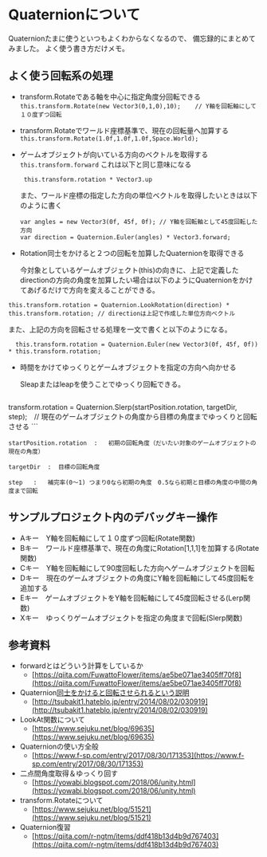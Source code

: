 # Quaternionについて

Quaternionたまに使うといつもよくわからなくなるので、
備忘録的にまとめてみました。
よく使う書き方だけメモ。



## よく使う回転系の処理

- transform.Rotateである軸を中心に指定角度分回転できる
	``` this.transform.Rotate(new Vector3(0,1,0),10);    // Y軸を回転軸にして１０度ずつ回転 ```
	
- transform.Rotateでワールド座標基準で、現在の回転量へ加算する
  ``` this.transform.Rotate(1.0f,1.0f,1.0f,Space.World); ```
  
- ゲームオブジェクトが向いている方向のベクトルを取得する
  	```this.transform.forward```
    これは以下と同じ意味になる
   
   ``` this.transform.rotation * Vector3.up```
   
   また、ワールド座標の指定した方向の単位ベクトルを取得したいときは以下のように書く
   
   ```
   var angles = new Vector3(0f, 45f, 0f); // Y軸を回転軸として45度回転した方向
   var direction = Quaternion.Euler(angles) * Vector3.forward;	
   ```
   
   


- Rotation同士をかけると２つの回転を加算したQuaternionを取得できる
  	
   今対象としているゲームオブジェクト(this)の向きに、上記で定義したdirectionの方向の角度を加算したい場合は以下のようにQuaternionをかけてあげるだけで方向を変えることができる。
   
``` this.transform.rotation = Quaternion.LookRotation(direction) * this.transform.rotation; // directionは上記で作成した単位方向ベクトル  ```
  
  また、上記の方向を回転させる処理を一文で書くと以下のようになる。
  
```
  this.transform.rotation = Quaternion.Euler(new Vector3(0f, 45f, 0f)) * this.transform.rotation;
```


  	
- 時間をかけてゆっくりとゲームオブジェクトを指定の方向へ向かせる

   Sleapまたはleapを使うことでゆっくり回転できる。

	```
transform.rotation = Quaternion.Slerp(startPosition.rotation, targetDir, step);　// 現在のゲームオブジェクトの角度から目標の角度までゆっくりと回転させる
	```
	
	startPosition.rotation  :   初期の回転角度（だいたい対象のゲームオブジェクトの現在の角度）
	
	targetDir  :  目標の回転角度
	
	step   :   補完率(0～1) つまり0なら初期の角度　0.5なら初期と目標の角度の中間の角度まで回転



## サンプルプロジェクト内のデバッグキー操作

- Aキー　Y軸を回転軸にして１０度ずつ回転(Rotate関数)
- Bキー　ワールド座標基準で、現在の角度にRotation[1,1,1]を加算する(Rotate関数)
- Cキー　Y軸を回転軸にして90度回転した方向へゲームオブジェクトを回転
- Dキー　現在のゲームオブジェクトの角度にY軸を回転軸にして45度回転を追加する
- Eキー　ゲームオブジェクトをY軸を回転軸にして45度回転させる(Lerp関数)
- Xキー　ゆっくりゲームオブジェクトを指定の角度まで回転(Slerp関数)



## 参考資料

- forwardとはどういう計算をしているか
  - [https://qiita.com/FuwattoFlower/items/ae5be071ae3405ff70f8](https://qiita.com/FuwattoFlower/items/ae5be071ae3405ff70f8)
- Quaternion[同士をかけると回転させられるという説明]()
  - [http://tsubakit1.hateblo.jp/entry/2014/08/02/030919](http://tsubakit1.hateblo.jp/entry/2014/08/02/030919)
- LookAt関数について
  - [https://www.sejuku.net/blog/69635](https://www.sejuku.net/blog/69635)
- Quaternionの使い方全般
  - [https://www.f-sp.com/entry/2017/08/30/171353](https://www.f-sp.com/entry/2017/08/30/171353)
- 二点間角度取得＆ゆっくり回す
  - [https://yowabi.blogspot.com/2018/06/unity.html](https://yowabi.blogspot.com/2018/06/unity.html)
- transform.Rotateについて
  - [https://www.sejuku.net/blog/51521](https://www.sejuku.net/blog/51521)
- Quaternion復習
  - [https://qiita.com/r-ngtm/items/ddf418b13d4b9d767403](https://qiita.com/r-ngtm/items/ddf418b13d4b9d767403)

